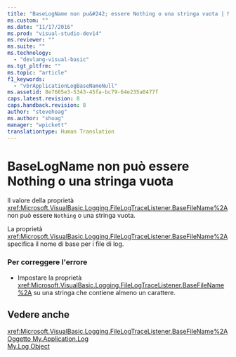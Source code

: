 ```yaml
---
title: "BaseLogName non pu&#242; essere Nothing o una stringa vuota | Microsoft Docs"
ms.custom: ""
ms.date: "11/17/2016"
ms.prod: "visual-studio-dev14"
ms.reviewer: ""
ms.suite: ""
ms.technology: 
  - "devlang-visual-basic"
ms.tgt_pltfrm: ""
ms.topic: "article"
f1_keywords: 
  - "vbrApplicationLogBaseNameNull"
ms.assetid: 8e7665e3-5343-45fa-bc79-64e235a0477f
caps.latest.revision: 8
caps.handback.revision: 8
author: "stevehoag"
ms.author: "shoag"
manager: "wpickett"
translationtype: Human Translation
---
```

# BaseLogName non pu&#242; essere Nothing o una stringa vuota
Il valore della proprietà <xref:Microsoft.VisualBasic.Logging.FileLogTraceListener.BaseFileName%2A> non può essere `Nothing` o una stringa vuota.  
  
 La proprietà <xref:Microsoft.VisualBasic.Logging.FileLogTraceListener.BaseFileName%2A> specifica il nome di base per i file di log.  
  
### Per correggere l'errore  
  
-   Impostare la proprietà <xref:Microsoft.VisualBasic.Logging.FileLogTraceListener.BaseFileName%2A> su una stringa che contiene almeno un carattere.  
  
## Vedere anche  
 <xref:Microsoft.VisualBasic.Logging.FileLogTraceListener.BaseFileName%2A>   
 [Oggetto My.Application.Log](../../visual-basic/language-reference/objects/my-application-log-object.md)   
 [My.Log Object](../../visual-basic/language-reference/objects/my-log-object.md)